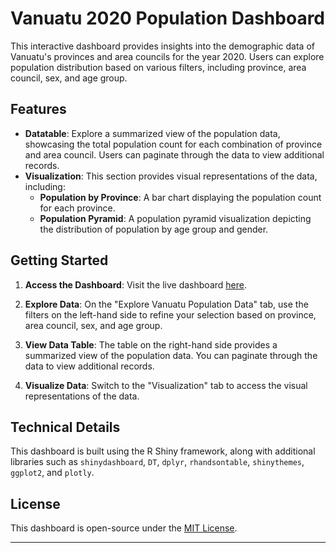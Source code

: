 # Vanuatu 2020 Population Dashboard

This interactive dashboard provides insights into the demographic data of Vanuatu's provinces and area councils for the year 2020. Users can explore population distribution based on various filters, including province, area council, sex, and age group.

## Features

- **Datatable**: Explore a summarized view of the population data, showcasing the total population count for each combination of province and area council. Users can paginate through the data to view additional records.
- **Visualization**: This section provides visual representations of the data, including:
  - **Population by Province**: A bar chart displaying the population count for each province.
  - **Population Pyramid**: A population pyramid visualization depicting the distribution of population by age group and gender.

## Getting Started

1. **Access the Dashboard**: Visit the live dashboard [here](https://htevilili.shinyapps.io/Vanuatu_2020_Population_Dashboard/).

2. **Explore Data**: On the "Explore Vanuatu Population Data" tab, use the filters on the left-hand side to refine your selection based on province, area council, sex, and age group.

3. **View Data Table**: The table on the right-hand side provides a summarized view of the population data. You can paginate through the data to view additional records.

4. **Visualize Data**: Switch to the "Visualization" tab to access the visual representations of the data.

## Technical Details

This dashboard is built using the R Shiny framework, along with additional libraries such as `shinydashboard`, `DT`, `dplyr`, `rhandsontable`, `shinythemes`, `ggplot2`, and `plotly`.

## License

This dashboard is open-source under the [MIT License](LICENSE).

---
